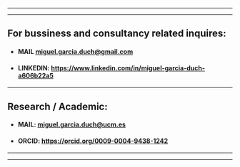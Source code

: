 
-----------------------------------------------------------------------------------------------------
-----------------------------------------------------------------------------------------------------

## For bussiness  and consultancy related inquires:

- #### MAIL miguel.garcia.duch@gmail.com
- #### LINKEDIN: https://www.linkedin.com/in/miguel-garcia-duch-a606b22a5

-----------------------------------------------------------------------------------------------------

## Research / Academic:

- #### MAIL: miguel.garcia.duch@ucm.es
- #### ORCID: https://orcid.org/0009-0004-9438-1242

-----------------------------------------------------------------------------------------------------
-----------------------------------------------------------------------------------------------------